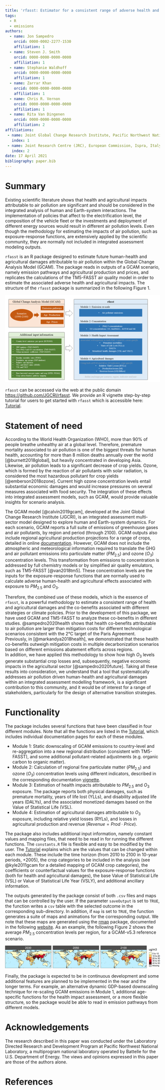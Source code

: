 ```yaml
---
title: 'rfasst: Estimator for a consistent range of adverse health and agricultural effects attributable to air pollution for alternate futures'
tags:
  - R
  - emissions
authors:
  - name: Jon Sampedro
    orcid: 0000-0002-2277-1530
    affiliation: 1
  - name: Steven J. Smith
    orcid: 0000-0000-0000-0000
    affiliation: 1
  - name: Stephanie Waldhoff
    orcid: 0000-0000-0000-0000
    affiliation: 1
  - name: Zarrar Khan
    orcid: 0000-0000-0000-0000
    affiliation: 1
  - name: Chris R. Vernon
    orcid: 0000-0000-0000-0000
    affiliation: 1
  - name: Rita Van Dingenen
    orcid: 0000-0000-0000-0000
    affiliation: 2
affiliations:
 - name: Joint Global Change Research Institute, Pacific Northwest National Laboratory, College Park, MD, USA
   index: 1
 - name: Joint Research Centre (JRC), European Commission, Ispra, Italy
   index: 2
date: 17 April 2021
bibliography: paper.bib
---
```

# Summary
Existing scientific literature shows that health and agricultural impacts attributable to air pollution are significant and should be considered in the integrated analysis of human and Earth-system interactions.
The implementation of policies that affect to the electrification level, the composition of the vehicle fleet or the investments and deployment of different energy sources would result in different air pollution levels. 
Even though the methodology for estimating the impacts of air pollution, such as exposure-response functions, are extensively applied by the scientific community, 
they are normally not included in integrated assessment modeling outputs.

`rfasst` is an R package designed to estimate future human-health and agricultural damages attributable to air pollution within the Global Change Analysis Model (GCAM).
The package reads in outputs of a GCAM scenario, namely emission pathways and agricultural production and prices, and replicates the calculations of the TM5-FASST air quality model 
in order to estimate the associated adverse health and agricultural impacts. The structure of the `rfasst` package is summarized in the following Figure 1.

![Structure of the `rfasst` package](figure_rfasst.png)

`rfasst` can be accessed via the web at the public domain https://github.com/JGCRI/rfasst. We provide an R vignette step-by-step tutorial for users to get started with `rfasst` which is accessible here: [Tutorial](https://jgcri.github.io/rfasst/).


# Statement of need

According to the World Health Organization (WHO), more than 90% of people breathe unhealthy air at a global level. Therefore, premature mortality associated to air pollution is one of the biggest threats for human health, 
accounting for more than 8 million deaths annually over the world [@burnett2018global], but heavily concentrated in developing Asia.  Likewise, air pollution leads to a significant decrease of crop yields. 
Ozone, which is formed by the reaction of air pollutants with solar radiation, is considered the most hazardous pollutant for crop yields [@emberson2018ozone]. 
Current high ozone concentration levels entail substantial economic damages and would increase pressures on several measures associated with food security. 
The integration of these effects into integrated assessment models, such as GCAM, would provide valuable insights for scenario analysis.

The GCAM model [@calvin2019gcam], developed at the Joint Global Change Research Institute (JGCRI), is an integrated assessment multi-sector model designed to explore human and Earth-system dynamics. 
For each scenario, GCAM reports a full suite of emissions of greenhouse gases and air pollutants, by region and period (through 2100). 
GCAM outputs also include regional agricultural production projections for a range of crops, detailed in online [documentation](https://github.com/JGCRI/gcam-doc/blob/gh-pages/aglu.md). However, GCAM does not include the atmospheric 
and meteorological information required to translate the GHG and air pollutant emissions into particulate matter ($PM_{2.5}$) and ozone ($O_{3}$) concentration levels. 
This transformation from emissions to concentration is addressed by full chemistry models or by simplified air quality emulators, such as TM5-FASST [@van2018tm5].
These concentration levels are the inputs for the exposure-response functions that are normally used to calculate adverse human-health and agricultural effects associated with exposure to $PM_{2.5}$ and $O_{3}$.  

Therefore, the combined use of these models, which is the essence of `rfasst`, is a powerful methodology to estimate a consistent range of health and agricultural damages and the co-benefits associated with different strategies or climate policies.
Prior to the development of this package, we have used GCAM and TM5-FASST to analyze these co-benefits in different studies. @sampedro2020health shows that health co-benefits attributable to air pollution are larger than mitigation costs 
for different technological scenarios consistent with the 2°C target of the Paris Agreement.  
Previously, in [@markandya2018health], we demonstrated that these health co-benefits outweigh mitigation costs in multiple decarbonization scenarios based on different emissions abatement efforts across regions.  
In addition, we have applied this methodology to show how high $O_{3}$ levels generate substantial crop losses and, subsequently, negative economic impacts in the agricultural sector [@sampedro2020future].
Taking all these results into consideration, we understand that a tool that systematically addresses air pollution driven human-health and agricultural damages within an integrated assessment modelling framework, 
is a significant contribution to this community, and it would be of interest for a range of stakeholders, particularly for the design of alternative transition strategies. 



# Functionality
The package includes several functions that have been classified in four different modules. 
Note that all the functions are listed in the [Tutorial](https://jgcri.github.io/rfasst/), which includes individual documentation pages for each of these modules.

+ Module 1: Static downscaling of GCAM emissions to country-level and re-aggregation into a new regional distribution (consistent with TM5-FASST), and some additional pollutant-related adjustments (e.g. organic carbon to organic matter).
+ Module 2: Calculation of regional fine particulate matter ($PM_{2.5}$) and ozone ($O_{3}$) concentration levels using different indicators, described in the corresponding documentation [vignette](https://jgcri.github.io/rfasst/articles/Module2_concentration.html).
+ Module 3: Estimation of health impacts attributable to $PM_{2.5}$ and $O_{3}$ exposure. The package reports both physical damages, such as premature mortality, years of life lost (YLLs), and disability adjusted life years (DALYs),
and the associated monetized damages based on the Value of Statistical Life (VSL).
+ Module 4: Estimation of agricultural damages attributable to $O_{3}$ exposure, including relative yield losses (RYLs), and losses in agricultural production and revenue ($Revenue=Prod \cdot Price$).

The package also includes additional input information, namely constant values and mapping files, that need to be read in for running the different functions. The `constants.R` file is flexible and easy to be modified by the user.
The [Tutorial](https://jgcri.github.io/rfasst/) explains which are the values that can be changed within each module. These include the time horizon (from 2010 to 2100 in 10-year periods, +2005), 
the crop categories to be included in the analysis (see @kyle2011gcam for a detailed mapping of GCAM crop categories), the coefficients or counterfactual values for the exposure-response functions (both for health and agricultural damages),
the base Value of Statistical Life (VSL) or Value of Statistical Life Year (VSLY), and additional ancillary information.

The outputs generated by the package consist of both `.csv` files and maps that can be controlled by the user. If the parameter `saveOutput` is set to `TRUE`, the function writes a `csv` table with the selected outcome in the corresponding sub-directory. 
In addition, if `map` is set to `TRUE`, the function generates a suite of maps and animations for the corresponding output. We note that these maps are generated using the [rmap](https://github.com/JGCRI/rmap) package, documented in the following [website](jgcri.github.io/rmap/).
As an example, the following Figure 2 shows the average $PM_{2.5}$ concentration levels per region, for a GCAM-v5.3 reference scenario.


![$PM_{2.5}$ concentration per country and period in a reference scenario (ug/m3)](figure_conc.png)


Finally, the package is expected to be in continuous development and some additional features are planned to be implemented in the near and the longer terms. For example, an alternative dynamic GDP-based downscaling technique
for re-scaling GCAM emissions in Module 1, additional age-specific functions for the health impact assessment, or a more flexible structure, so the package would be able to read in emission pathways from different models. 


# Acknowledgements
The research described in this paper was conducted under the Laboratory Directed Research and Development Program at Pacific Northwest National Laboratory, a multiprogram national laboratory operated by Battelle for the U.S. Department of Energy. 
The views and opinions expressed in this paper are those of the authors alone.

# References
